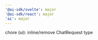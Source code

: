 ```yaml
---
'@ai-sdk/svelte': major
'@ai-sdk/react': major
'ai': major
---
```


chore (ui): inline/remove ChatRequest type
